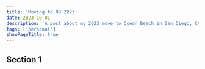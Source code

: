 ```yaml
---
title: 'Moving to OB 2023'
date: 2023-10-01
description: 'A post about my 2023 move to Ocean Beach in San Diego, CA.'
tags: ['personal']
showPageTitle: true
---
```


## Section 1
